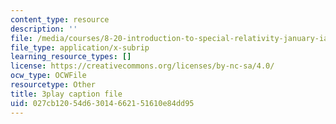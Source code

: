 ```yaml
---
content_type: resource
description: ''
file: /media/courses/8-20-introduction-to-special-relativity-january-iap-2021/027cb12054d63014662151610e84dd95_Ac-0-yaHsAg.srt
file_type: application/x-subrip
learning_resource_types: []
license: https://creativecommons.org/licenses/by-nc-sa/4.0/
ocw_type: OCWFile
resourcetype: Other
title: 3play caption file
uid: 027cb120-54d6-3014-6621-51610e84dd95
---
```

